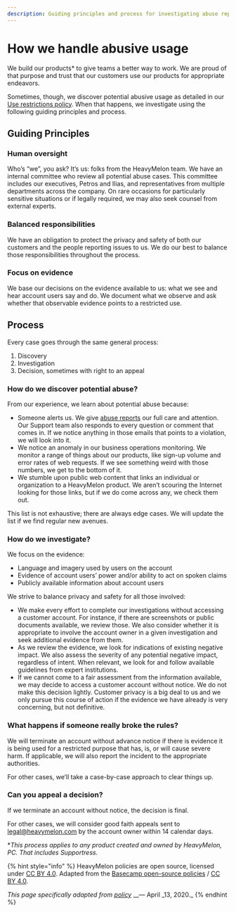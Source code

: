 ```yaml
---
description: Guiding principles and process for investigating abuse reports
---
```


# How we handle abusive usage

We build our products\* to give teams a better way to work. We are proud of that purpose and trust that our customers use our products for appropriate endeavors.

Sometimes, though, we discover potential abusive usage as detailed in our [Use restrictions policy](use-restrictions.md). When that happens, we investigate using the following guiding principles and process.

## Guiding Principles

### Human oversight

Who’s “we”, you ask? It’s us: folks from the HeavyMelon team. We have an internal committee who review all potential abuse cases. This committee includes our executives, Petros and Ilias, and representatives from multiple departments across the company. On rare occasions for particularly sensitive situations or if legally required, we may also seek counsel from external experts.

### Balanced responsibilities

We have an obligation to protect the privacy and safety of both our customers and the people reporting issues to us. We do our best to balance those responsibilities throughout the process.

### Focus on evidence

We base our decisions on the evidence available to us: what we see and hear account users say and do. We document what we observe and ask whether that observable evidence points to a restricted use.

## Process

Every case goes through the same general process:

1. Discovery
2. Investigation
3. Decision, sometimes with right to an appeal

### How do we discover potential abuse?

From our experience, we learn about potential abuse because:

* Someone alerts us. We give [abuse reports](use-restrictions.md) our full care and attention. Our Support team also responds to every question or comment that comes in. If we notice anything in those emails that points to a violation, we will look into it.
* We notice an anomaly in our business operations monitoring. We monitor a range of things about our products, like sign-up volume and error rates of web requests. If we see something weird with those numbers, we get to the bottom of it.
* We stumble upon public web content that links an individual or organization to a HeavyMelon product. We aren’t scouring the Internet looking for those links, but if we do come across any, we check them out.

This list is not exhaustive; there are always edge cases. We will update the list if we find regular new avenues.

### How do we investigate?

We focus on the evidence:

* Language and imagery used by users on the account
* Evidence of account users’ power and/or ability to act on spoken claims
* Publicly available information about account users

We strive to balance privacy and safety for all those involved:

* We make every effort to complete our investigations without accessing a customer account. For instance, if there are screenshots or public documents available, we review those. We also consider whether it is appropriate to involve the account owner in a given investigation and seek additional evidence from them.
* As we review the evidence, we look for indications of existing negative impact. We also assess the severity of any potential negative impact, regardless of intent. When relevant, we look for and follow available guidelines from expert institutions.
* If we cannot come to a fair assessment from the information available, we may decide to access a customer account without notice. We do not make this decision lightly. Customer privacy is a big deal to us and we only pursue this course of action if the evidence we have already is very concerning, but not definitive.

### What happens if someone really broke the rules?

We will terminate an account without advance notice if there is evidence it is being used for a restricted purpose that has, is, or will cause severe harm. If applicable, we will also report the incident to the appropriate authorities.

For other cases, we’ll take a case-by-case approach to clear things up.

### Can you appeal a decision?

If we terminate an account without notice, the decision is final.

For other cases, we will consider good faith appeals sent to [legal@heavymelon.com](mailto:legal@heavymelon.com) by the account owner within 14 calendar days.

\*_This process applies to any product created and owned by HeavyMelon, PC. That includes Supportress._

{% hint style="info" %}
HeavyMelon policies are open source, licensed under [CC BY 4.0](https://creativecommons.org/licenses/by/4.0/). Adapted from the [Basecamp open-source policies](https://github.com/basecamp/policies) / [CC BY 4.0](https://creativecommons.org/licenses/by/4.0/).

_This page specifically adapted from_ [_policy_](https://github.com/basecamp/policies/blob/a88ad6072382ec404652568efc29495cb84202e5/abuse/how-we-handle/index.md) _\_— April \_13, 2020.\_
{% endhint %}

